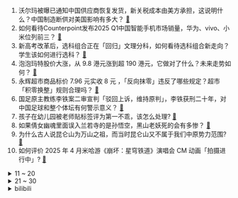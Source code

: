 1. 沃尔玛被曝已通知中国供应商恢复发货，新关税成本由美方承担，这说明什么？中国制造断供对美国影响有多大？ [:link:](https://www.zhihu.com/question/1900602634513114170)
2. 如何看待Counterpoint发布2025 Q1中国智能手机市场销量，华为、vivo、小米位列前三？ [:link:](https://www.zhihu.com/question/1900169135138276857)
3. 新高考改革后，选科组合正在「回归」文理分科，如何看待选科组合新走向？学生该如何进行选科？ [:link:](https://www.zhihu.com/question/1898328575725266326)
4. 泡泡玛特股价大涨，从 9.8 港元涨到超 190 港元，它做对了什么？未来走势如何？ [:link:](https://www.zhihu.com/question/1900519337141433704)
5. 永辉超市商品标价 7.96 元实收 8 元 ，「反向抹零」违反了哪些规定？超市「积零换整」规则合理吗？ [:link:](https://www.zhihu.com/question/1900204405258711155)
6. 国足原主教练李铁案二审宣判「驳回上诉，维持原判」，李铁获刑二十年，对中国足球和整个体坛有何警示意义？ [:link:](https://www.zhihu.com/question/1900620416436933578)
7. 孩子在幼儿园被老师贴标签评为第一不乖，该怎么处理? [:link:](https://www.zhihu.com/question/657794685)
8. 如果倩女幽魂里面误入兰若寺的是孙悟空，黑山老妖死的会有多惨？ [:link:](https://www.zhihu.com/question/1892175622329070496)
9. 为什么古人说昆仑山为万山之祖，而当时昆仑山又不属于我们中原势力范围? [:link:](https://www.zhihu.com/question/529272284)
10. 如何评价 2025 年 4 月米哈游《崩坏：星穹铁道》演唱会 CM 动画「拍摄进行中」? [:link:](https://www.zhihu.com/question/1900615691951904300)
<details>
<summary>11 ~ 20</summary>

11. 美国的蓝领收入比某些白领要高，为什么大家不全部去做蓝领？ [:link:](https://www.zhihu.com/question/12651469462)
12. 如何评价《崩坏：星穹铁道》新活动「星芒启明」？ [:link:](https://www.zhihu.com/question/1900166985851052270)
13. 辽宁辽阳市白塔区一饭店发生火灾，事故已造成 22 死 3 伤，目前救援情况如何？火灾原因可能是什么？ [:link:](https://www.zhihu.com/question/1900590222984570724)
14. 超市、物业、足疗店纷纷开启胖东来经营「模仿秀」，胖东来模式适合所有企业吗？所谓的「学习」究竟该学什么？ [:link:](https://www.zhihu.com/question/1900543398072522246)
15. 如果有一条法律99％的人违反了，只有1％的人没有违反，那么应当处罚谁？ [:link:](https://www.zhihu.com/question/1897472190280073737)
16. 中日友好医院医生肖飞被曝将已麻醉患者晾手术台 40 分钟，是否属于医疗违规？医疗上该行为后果有多严重？ [:link:](https://www.zhihu.com/question/1900658667176555321)
17. AI是如何确定应使用的MCP Server的? [:link:](https://www.zhihu.com/question/1890546618509538123)
18. 看到被裁员的同学领了大礼包，可以出国旅游一段时间再找下家，还能涨薪，感觉很眼馋，该怎么调整自己呢？ [:link:](https://www.zhihu.com/question/1899513047774627533)
19. 中国电影应该采取分级制度吗？ [:link:](https://www.zhihu.com/question/1891076236291318840)
20. 为什么法律不允许城镇居民购买农村宅基地呢？ [:link:](https://www.zhihu.com/question/13524300130)
</details>
<details>
<summary>21 ~ 30</summary>

21. 如何看待协和官方疑悄悄删除校长寄语中董袭莹相关内容，董袭莹曾作为协和「4+4 模式」代表学生被提及？ [:link:](https://www.zhihu.com/question/1900632073909265578)
22. 24-25赛季欧冠半决赛首回合阿森纳0-1不敌巴黎圣日耳曼，如何评价本场比赛双方的表现？ [:link:](https://www.zhihu.com/question/1900756306937250670)
23. 由于老油条同事故意把事情搞砸，领导就要把事情分配给我做，怎么推出去？ [:link:](https://www.zhihu.com/question/1900502007531414304)
24. 卡尼领导的加拿大自由党在联邦众议院选举中获胜，这会带来哪些变化？接下来他将解决哪些问题？ [:link:](https://www.zhihu.com/question/1900498909069042029)
25. 你在打游戏打到什么程度时会红温，甚至删游戏？ [:link:](https://www.zhihu.com/question/1894171275213121052)
26. 《凡人修仙传》，乱星海的实力有天南的实力强吗？ [:link:](https://www.zhihu.com/question/1899103841334589081)
27. 为什么人到中年朋友就越来越少，甚至没有朋友？ [:link:](https://www.zhihu.com/question/553385723)
28. 美国的 BBQ 和中国的烧烤有什么本质上的区别？ [:link:](https://www.zhihu.com/question/24205605)
29. 为什么《火影忍者》团藏不跟纲手争夺第五代火影？ [:link:](https://www.zhihu.com/question/341251599)
30. 为什么13个学科门类里，只有哲学和历史学没有专属的大学名称词缀？ [:link:](https://www.zhihu.com/question/1898134888395314297)
</details><details>
<summary>bilibili</summary>

</details>